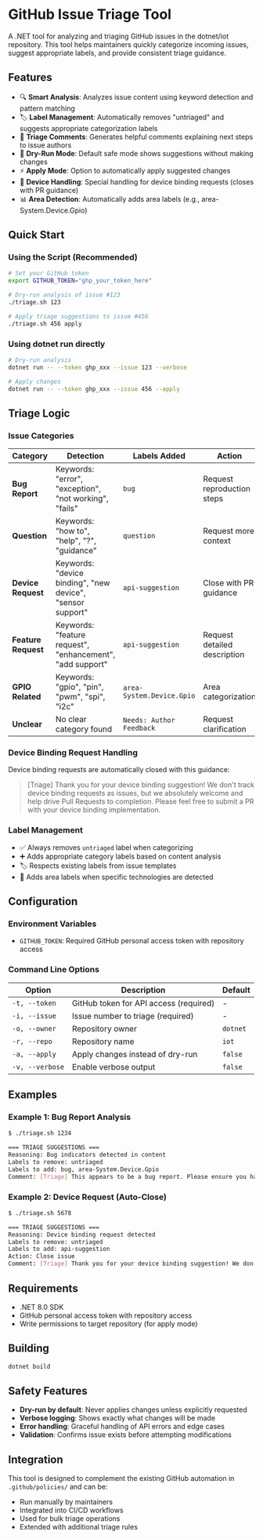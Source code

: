 # GitHub Issue Triage Tool

A .NET tool for analyzing and triaging GitHub issues in the dotnet/iot repository. This tool helps maintainers quickly categorize incoming issues, suggest appropriate labels, and provide consistent triage guidance.

## Features

- 🔍 **Smart Analysis**: Analyzes issue content using keyword detection and pattern matching
- 🏷️ **Label Management**: Automatically removes "untriaged" and suggests appropriate categorization labels
- 📝 **Triage Comments**: Generates helpful comments explaining next steps to issue authors
- 🔄 **Dry-Run Mode**: Default safe mode shows suggestions without making changes
- ⚡ **Apply Mode**: Option to automatically apply suggested changes
- 🎯 **Device Handling**: Special handling for device binding requests (closes with PR guidance)
- 📊 **Area Detection**: Automatically adds area labels (e.g., area-System.Device.Gpio)

## Quick Start

### Using the Script (Recommended)

```bash
# Set your GitHub token
export GITHUB_TOKEN="ghp_your_token_here"

# Dry-run analysis of issue #123
./triage.sh 123

# Apply triage suggestions to issue #456  
./triage.sh 456 apply
```

### Using dotnet run directly

```bash
# Dry-run analysis
dotnet run -- --token ghp_xxx --issue 123 --verbose

# Apply changes
dotnet run -- --token ghp_xxx --issue 456 --apply
```

## Triage Logic

### Issue Categories

| Category | Detection | Labels Added | Action |
|----------|-----------|--------------|---------|
| **Bug Report** | Keywords: "error", "exception", "not working", "fails" | `bug` | Request reproduction steps |
| **Question** | Keywords: "how to", "help", "?", "guidance" | `question` | Request more context |
| **Device Request** | Keywords: "device binding", "new device", "sensor support" | `api-suggestion` | Close with PR guidance |
| **Feature Request** | Keywords: "feature request", "enhancement", "add support" | `api-suggestion` | Request detailed description |
| **GPIO Related** | Keywords: "gpio", "pin", "pwm", "spi", "i2c" | `area-System.Device.Gpio` | Area categorization |
| **Unclear** | No clear category found | `Needs: Author Feedback` | Request clarification |

### Device Binding Request Handling

Device binding requests are automatically closed with this guidance:
> [Triage] Thank you for your device binding suggestion! We don't track device binding requests as issues, but we absolutely welcome and help drive Pull Requests to completion. Please feel free to submit a PR with your device binding implementation.

### Label Management

- ✅ Always removes `untriaged` label when categorizing
- ➕ Adds appropriate category labels based on content analysis  
- 🏷️ Respects existing labels from issue templates
- 📍 Adds area labels when specific technologies are detected

## Configuration

### Environment Variables

- `GITHUB_TOKEN`: Required GitHub personal access token with repository access

### Command Line Options

| Option | Description | Default |
|--------|-------------|---------|
| `-t, --token` | GitHub token for API access (required) | - |
| `-i, --issue` | Issue number to triage (required) | - |
| `-o, --owner` | Repository owner | `dotnet` |
| `-r, --repo` | Repository name | `iot` |
| `-a, --apply` | Apply changes instead of dry-run | `false` |
| `-v, --verbose` | Enable verbose output | `false` |

## Examples

### Example 1: Bug Report Analysis
```bash
$ ./triage.sh 1234

=== TRIAGE SUGGESTIONS ===
Reasoning: Bug indicators detected in content
Labels to remove: untriaged
Labels to add: bug, area-System.Device.Gpio
Comment: [Triage] This appears to be a bug report. Please ensure you have provided steps to reproduce, expected vs actual behavior, and version information.
```

### Example 2: Device Request (Auto-Close)
```bash
$ ./triage.sh 5678

=== TRIAGE SUGGESTIONS ===
Reasoning: Device binding request detected
Labels to remove: untriaged
Labels to add: api-suggestion
Action: Close issue
Comment: [Triage] Thank you for your device binding suggestion! We don't track device binding requests as issues...
```

## Requirements

- .NET 8.0 SDK
- GitHub personal access token with repository access
- Write permissions to target repository (for apply mode)

## Building

```bash
dotnet build
```

## Safety Features

- **Dry-run by default**: Never applies changes unless explicitly requested
- **Verbose logging**: Shows exactly what changes will be made
- **Error handling**: Graceful handling of API errors and edge cases
- **Validation**: Confirms issue exists before attempting modifications

## Integration

This tool is designed to complement the existing GitHub automation in `.github/policies/` and can be:
- Run manually by maintainers
- Integrated into CI/CD workflows
- Used for bulk triage operations
- Extended with additional triage rules